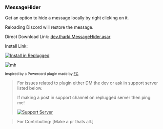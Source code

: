 ### MessageHider

Get an option to hide a message locally by right clicking on it.

Reloading Discord will restore the message.

Direct Download Link: [dev.tharki.MessageHider.asar](https://github.com/YofukashiNo/MessageHider/releases/latest/download/dev.tharki.MessageHider.asar)

Install Link:

[![Install in Replugged](https://img.shields.io/badge/-Install%20in%20Replugged-blue?style=for-the-badge&logo=none)](https://replugged.dev/install?identifier=dev.tharki.MessageHider)

![mh](https://i.imgur.com/b5WXMcq.gif)

<sub>Inspired by a Powercord plugin made by [FC](https://github.com/FC5570/replugged/powercord-message-hider).</sub>


> For issues related to plugin either DM the dev or ask in support server listed below.
>
>If making a post in support channel on replugged server then ping me!
>
> [![Support Server](https://discordapp.com/api/guilds/919649417005506600/widget.png?style=banner3)](https://discord.gg/SgKSKyh9gY)

> For Contributing: [Make a pr thats all.]
